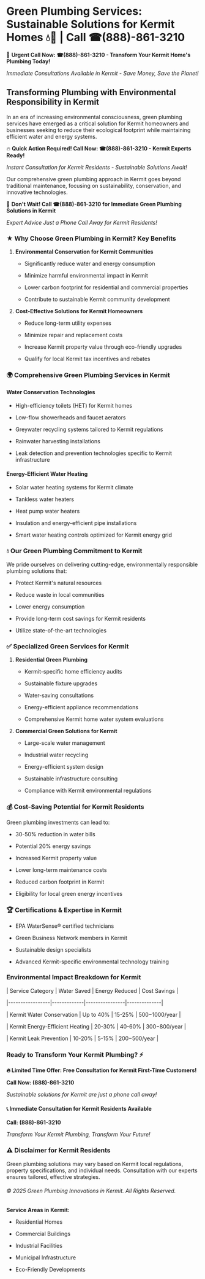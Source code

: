 # Green Plumbing Services: Sustainable Solutions for Kermit Homes 💧🌿 | Call ☎(888)-861-3210

🚨 **Urgent Call Now: ☎(888)-861-3210 - Transform Your Kermit Home's Plumbing Today!**
*Immediate Consultations Available in Kermit - Save Money, Save the Planet!*

## Transforming Plumbing with Environmental Responsibility in Kermit

In an era of increasing environmental consciousness, green plumbing services have emerged as a critical solution for Kermit homeowners and businesses seeking to reduce their ecological footprint while maintaining efficient water and energy systems. 

🔥 **Quick Action Required! Call Now: ☎(888)-861-3210 - Kermit Experts Ready!**
*Instant Consultation for Kermit Residents - Sustainable Solutions Await!*

Our comprehensive green plumbing approach in Kermit goes beyond traditional maintenance, focusing on sustainability, conservation, and innovative technologies.

🚨 **Don't Wait! Call ☎(888)-861-3210 for Immediate Green Plumbing Solutions in Kermit**
*Expert Advice Just a Phone Call Away for Kermit Residents!*

### ★ Why Choose Green Plumbing in Kermit? Key Benefits

1. **Environmental Conservation for Kermit Communities** 
   - Significantly reduce water and energy consumption
   - Minimize harmful environmental impact in Kermit
   - Lower carbon footprint for residential and commercial properties
   - Contribute to sustainable Kermit community development

2. **Cost-Effective Solutions for Kermit Homeowners** 
   - Reduce long-term utility expenses
   - Minimize repair and replacement costs
   - Increase Kermit property value through eco-friendly upgrades
   - Qualify for local Kermit tax incentives and rebates

### 🌍 Comprehensive Green Plumbing Services in Kermit

#### Water Conservation Technologies
- High-efficiency toilets (HET) for Kermit homes
- Low-flow showerheads and faucet aerators
- Greywater recycling systems tailored to Kermit regulations
- Rainwater harvesting installations
- Leak detection and prevention technologies specific to Kermit infrastructure

#### Energy-Efficient Water Heating
- Solar water heating systems for Kermit climate
- Tankless water heaters
- Heat pump water heaters
- Insulation and energy-efficient pipe installations
- Smart water heating controls optimized for Kermit energy grid

### 💧 Our Green Plumbing Commitment to Kermit

We pride ourselves on delivering cutting-edge, environmentally responsible plumbing solutions that:
- Protect Kermit's natural resources
- Reduce waste in local communities
- Lower energy consumption
- Provide long-term cost savings for Kermit residents
- Utilize state-of-the-art technologies

### ✅ Specialized Green Services for Kermit

1. **Residential Green Plumbing**
   - Kermit-specific home efficiency audits
   - Sustainable fixture upgrades
   - Water-saving consultations
   - Energy-efficient appliance recommendations
   - Comprehensive Kermit home water system evaluations

2. **Commercial Green Solutions for Kermit**
   - Large-scale water management
   - Industrial water recycling
   - Energy-efficient system design
   - Sustainable infrastructure consulting
   - Compliance with Kermit environmental regulations

### 💰 Cost-Saving Potential for Kermit Residents

Green plumbing investments can lead to:
- 30-50% reduction in water bills
- Potential 20% energy savings
- Increased Kermit property value
- Lower long-term maintenance costs
- Reduced carbon footprint in Kermit
- Eligibility for local green energy incentives

### 🏆 Certifications & Expertise in Kermit

- EPA WaterSense® certified technicians
- Green Business Network members in Kermit
- Sustainable design specialists
- Advanced Kermit-specific environmental technology training

### Environmental Impact Breakdown for Kermit

| Service Category | Water Saved | Energy Reduced | Cost Savings |
|-----------------|-------------|----------------|--------------|
| Kermit Water Conservation | Up to 40% | 15-25% | $500-$1000/year |
| Kermit Energy-Efficient Heating | 20-30% | 40-60% | $300-$800/year |
| Kermit Leak Prevention | 10-20% | 5-15% | $200-$500/year |

### Ready to Transform Your Kermit Plumbing? ⚡

**🔥 Limited Time Offer: Free Consultation for Kermit First-Time Customers!**

**Call Now: (888)-861-3210**
*Sustainable solutions for Kermit are just a phone call away!*

#### 📞 Immediate Consultation for Kermit Residents Available

**Call: (888)-861-3210**
*Transform Your Kermit Plumbing, Transform Your Future!*

### ⚠️ Disclaimer for Kermit Residents

Green plumbing solutions may vary based on Kermit local regulations, property specifications, and individual needs. Consultation with our experts ensures tailored, effective strategies.

###### © 2025 Green Plumbing Innovations in Kermit. All Rights Reserved.

**Service Areas in Kermit:** 
- Residential Homes
- Commercial Buildings
- Industrial Facilities
- Municipal Infrastructure
- Eco-Friendly Developments